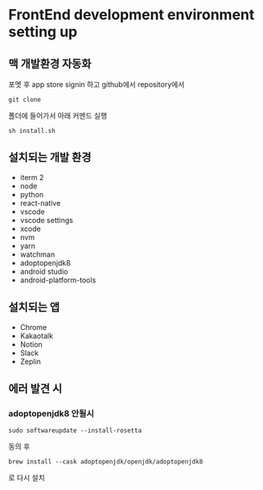 # FrontEnd development environment setting up

## 맥 개발환경 자동화

포멧 후 app store signin 하고
github에서 repository에서
```
git clone 
```

폴더에 들어가서 아래 커멘드 실행

```
sh install.sh
```

## 설치되는 개발 환경
- iterm 2
- node
- python
- react-native
- vscode
- vscode settings
- xcode
- nvm
- yarn
- watchman
- adoptopenjdk8
- android studio
- android-platform-tools

## 설치되는 앱
- Chrome
- Kakaotalk
- Notion
- Slack
- Zeplin


## 에러 발견 시
### adoptopenjdk8 안될시
```
sudo softwareupdate --install-rosetta
```
동의 후
```
brew install --cask adoptopenjdk/openjdk/adoptopenjdk8
```
로 다시 설치
